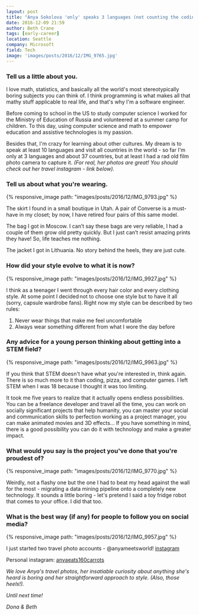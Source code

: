 ```yaml
---
layout: post
title: "Anya Sokolova 'only' speaks 3 languages (not counting the coding ones!)"
date: 2016-12-09 21:59
author: Beth Crane
tags: [early-career]
location: Seattle
company: Microsoft
field: Tech
image: 'images/posts/2016/12/IMG_9765.jpg'
---
```


### Tell us a little about you.

I love math, statistics, and basically all the world's most stereotypically boring subjects you can think of. I think programming is what makes all that mathy stuff applicable to real life, and that's why I'm a software engineer.

Before coming to school in the US to study computer science I worked for the Ministry of Education of Russia and volunteered at a summer camp for children. To this day, using computer science and math to empower education and assistive technologies is my passion.

Besides that, I'm crazy for learning about other cultures. My dream is to speak at least 10 languages and visit all countries in the world - so far I'm only at 3 languages and about 37 countries, but at least I had a rad old film photo camera to capture it. *(For real, her photos are great! You should check out her travel instagram - link below).*

### Tell us about what you're wearing.

{% responsive_image path: "images/posts/2016/12/IMG_9793.jpg" %}

The skirt I found in a small boutique in Utah. A pair of Converse is a must-have in my closet; by now, I have retired four pairs of this same model.

The bag I got in Moscow. I can’t say these bags are very reliable, I had a couple of them grow old pretty quickly. But I just can’t resist amazing prints they have! So, life teaches me nothing.

The jacket I got in Lithuania. No story behind the heels, they are just cute.

### How did your style evolve to what it is now?

{% responsive_image path: "images/posts/2016/12/IMG_9927.jpg" %}

I think as a teenager I went through every hair color and every clothing style. At some point I decided not to choose one style but to have it all (sorry, capsule wardrobe fans). Right now my style can be described by two rules:

1. Never wear things that make me feel uncomfortable
2. Always wear something different from what I wore the day before

### Any advice for a young person thinking about getting into a STEM field?

{% responsive_image path: "images/posts/2016/12/IMG_9963.jpg" %}

If you think that STEM doesn't have what you're interested in, think again. There is so much more to it than coding, pizza, and computer games. I left STEM when I was 18 because I thought it was too limiting.

It took me five years to realize that it actually opens endless possibilities. You can be a freelance developer and travel all the time, you can work on socially significant projects that help humanity, you can master your social and communication skills to perfection working as a project manager, you can make animated movies and 3D effects... If you have something in mind, there is a good possibility you can do it with technology and make a greater impact.

### What would you say is the project you've done that you're proudest of?

{% responsive_image path: "images/posts/2016/12/IMG_9770.jpg" %}

Weirdly, not a flashy one but the one I had to beat my head against the wall for the most - migrating a data mining pipeline onto a completely new technology. It sounds a little boring - let's pretend I said a toy fridge robot that comes to your office. I did that too.

### What is the best way (if any) for people to follow you on social media?

{% responsive_image path: "images/posts/2016/12/IMG_9957.jpg" %}

I just started two travel photo accounts - @anyameetsworld! [instagram](http://instagram.com/anyameetsworld)

Personal instagram: [anyaeats160carrots](http://instagram.com/anyaeats160carrots/)

*We love Anya's travel photos, her insatiable curiosity about anything she's heard is boring and her straightforward approach to style. (Also, those heels!).*

*Until next time!*

*Dona & Beth*
